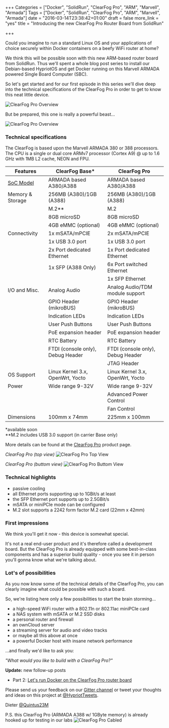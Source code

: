 +++
Categories = ["Docker", "SolidRun", "ClearFog Pro", "ARM", "Marvell", "Armada"]
Tags = ["Docker", "SolidRun", "ClearFog Pro", "ARM", "Marvell", "Armada"]
date = "2016-03-14T23:38:42+01:00"
draft = false
more_link = "yes"
title = "Introducing the new ClearFog Pro Router Board from SolidRun"

+++

Could you imagine to run a standard Linux OS and your applications of choice securely
within Docker containers on a beefy WiFi router at home?

We think this will be possible soon with this new ARM-based router board from SolidRun.
Thus we'll spent a whole blog post series to install our Debian-based HypriotOS
and get Docker running on this Marvell ARMADA powered Single Board Computer (SBC).

So let's get started and for our first episode in this series we'll dive deep into
the technical specifications of the ClearFog Pro in order to get to know this neat
little device.

![ClearFog Pro Overview](/images/clearfog-pro-intro/clearfog-pro-overview.jpg)

But be prepared, this one is really a powerful beast...
<!--more-->

![ClearFog Pro Overview](/images/clearfog-pro-intro/clearfog-pro-overview-01.jpg)


### Technical specifications

The ClearFog is based upon the Marvell ARMADA 380 or 388 processors. The CPU is a
single or dual core ARMv7 processor (Cortex A9) @ up to 1.6 GHz with 1MB L2 cache,
NEON and FPU.

| Features         | ClearFog Base*             | ClearFog Pro               |
|------------------|----------------------------|----------------------------|
| [SoC Model](https://www.solid-run.com/marvell-armada-family/armada-som-system-on-module/)        | ARMADA based A380/A388     | ARMADA based A380/A388     |
| Memory & Storage | 256MB (A380)/1GB (A388)    | 256MB (A380)/1GB (A388)    |
|                  | M.2**                      | M.2                        |
|                  | 8GB microSD                | 8GB microSD                |
|                  | 4GB eMMC (optional)        | 4GB eMMC (optional)        |
| Connectivity     | 1x mSATA/mPCIE             | 2x mSATA/mPCIE             |
|                  | 1x USB 3.0 port            | 1x USB 3.0 port            |
|                  | 2x Port dedicated Ethernet | 1x Port dedicated Ethernet |
|                  | 1x SFP (A388 Only)         | 6x Port switched Ethernet  |
|                  |                            | 1x SFP Ethernet            |
| I/O and Misc.    | Analog Audio               | Analog Audio/TDM module support |
|                  | GPIO Header (mikroBUS)     | GPIO Header (mikroBUS)     |
|                  | Indication LEDs            | Indication LEDs            |
|                  | User Push Buttons          | User Push Buttons          |
|                  | PoE expansion header       | PoE expansion header       |
|                  | RTC Battery                | RTC Battery |
|                  | FTDI (console only), Debug Header | FTDI (console only), Debug Header |
|                  |                            | JTAG Header                |
| OS Support       | Linux Kernel 3.x, OpenWrt, Yocto | Linux Kernel 3.x, OpenWrt, Yocto |
| Power            | Wide range 9-32V           | Wide range 9-32V           |
|                  |                            | Advanced Power Control     |
|                  |                            | Fan Control                |
| Dimensions       | 100mm x 74mm               | 225mm x 100mm              |
*available soon  
**M.2 includes USB 3.0 support (in carrier Base only)

More details can be found at the
[ClearFog Pro](https://www.solid-run.com/marvell-armada-family/clearfog/) product page.

*ClearFog Pro (top view)*
![ClearFog Pro Top View](/images/clearfog-pro-intro/clearfog-pro-components-top-view-1.jpg)

*ClearFog Pro (buttom view)*
![ClearFog Pro Buttom View](/images/clearfog-pro-intro/clearfog-pro-components-bottom-view.jpg)


### Technical highlights

* passive cooling
* all Ethernet ports supporting up to 1GBit/s at least
* the SFP Ethernet port supports up to 2.5GBit/s
* mSATA or miniPCIe mode can be configured
* M.2 slot supports a 2242 form factor M.2 card (22mm x 42mm)


### First impressions

We think you'll get it now - this device is somewhat special.

It's not a real end-user product and it's therefore called a development board. But the
ClearFog Pro is already equipped with some best-in-class components and has a superior
build quality - once you see it in person you'll gonna know what we're talking about.


### Lot's of possibilities

As you now know some of the technical details of the ClearFog Pro, you can clearly
imagine what could be possible with such a board.

So, we're listing here only a few possibilities to start the brain storming...

* a high-speed WiFi router with a 802.11n or 802.11ac miniPCIe card
* a NAS system with mSATA or M.2 SSD disks
* a personal router and firewall
* an ownCloud server
* a streaming server for audio and video tracks
* or maybe all this above at once
* a powerful Docker host with insane network performance

...and finally we'd like to ask you:

*"What would you like to build with a ClearFog Pro?"*


**Update:** new follow-up posts

* Part 2: [Let's run Docker on the ClearFog Pro router board](https://blog.hypriot.com/post/clearfog-pro-part-2-lets-run-docker/)

Please send us your feedback on our [Gitter channel](https://gitter.im/hypriot/talk) or tweet your thoughts and ideas on this project at [@HypriotTweets](https://twitter.com/HypriotTweets).

Dieter [@Quintus23M](https://twitter.com/Quintus23M)

P.S. this ClearFog Pro (ARMADA A388 w/ 1GByte memory) is already hooked up for testing in our labs
![ClearFog Pro Cabled](/images/clearfog-pro-intro/clearfog-pro-cabled.jpg)
